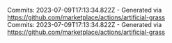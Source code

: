Commits: 2023-07-09T17:13:34.822Z - Generated via https://github.com/marketplace/actions/artificial-grass
<br>
Commits: 2023-07-09T17:13:34.822Z - Generated via https://github.com/marketplace/actions/artificial-grass
<br>
